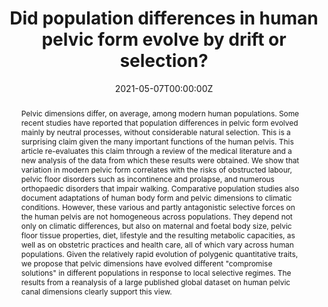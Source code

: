 ---
abstract: 'Pelvic dimensions differ, on average, among modern human populations. Some recent studies have reported that population differences in pelvic form evolved mainly by neutral processes, without considerable natural selection. This is a surprising claim given the many important functions of the human pelvis. This article re-evaluates this claim through a review of the medical literature and a new analysis of the data from which these results were obtained. We show that variation in modern pelvic form correlates with the risks of obstructed labour, pelvic floor disorders such as incontinence and prolapse, and numerous orthopaedic disorders that impair walking. Comparative population studies also document adaptations of human body form and pelvic dimensions to climatic conditions. However, these various and partly antagonistic selective forces on the human pelvis are not homogeneous across populations. They depend not only on climatic differences, but also on maternal and foetal body size, pelvic floor tissue properties, diet, lifestyle and the resulting metabolic capacities, as well as on obstetric practices and health care, all of which vary across human populations. Given the relatively rapid evolution of polygenic quantitative traits, we propose that pelvic dimensions have evolved different "compromise solutions" in different populations in response to local selective regimes. The results from a reanalysis of a large published global dataset on human pelvic canal dimensions clearly support this view.
'

authors:
- Philipp Mitteroecker
- Nicole D. S. Grunstra
- Ekaterina Stansfield
- Lukas Waltenberger
- Barbara Fischer

date: "2021-05-07T00:00:00Z"
doi: ""
featured: true
image:
  caption: ''
  focal_point: ""
  preview_only: false
projects: []
publication: 'Bulletins et Memoires de la Societe dAnthropologie de Paris'
publication_short: ""
publication_types:
- "2"
publishDate: "2021-05-07T00:00:00Z"
slides: 
summary: 
tags:
- Source Themes
title: "Did population differences in human pelvic form evolve by drift or selection?
"
links:
- name: URL
  url: https://journals.openedition.org/bmsap/7460
url_pdf: ''
url_code: ''
url_dataset: ''
url_poster: ''
url_project: ''
url_slides: ''
url_source: ''
url_video: ''
---